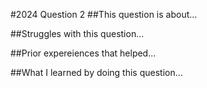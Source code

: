 #2024 Question 2
##This question is about...

##Struggles with this question...

##Prior expereiences that helped...

##What I learned by doing this question...
